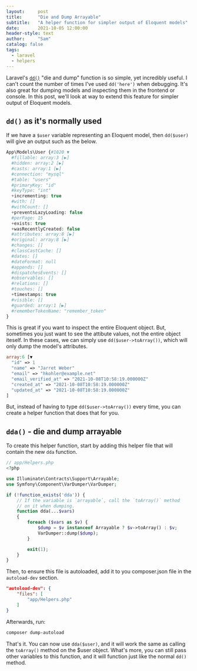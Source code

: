 ```yaml
---
layout:     post
title:      "Die and Dump Arrayable"
subtitle:   "A helper function for simpler output of Eloquent models"
date:       2021-10-05 12:00:00
header-style: text
author:     "Sam"
catalog: false
tags:
  - laravel
  - helpers
---
```


Laravel's <a href="https://laravel.com/docs/8.x/collections#method-dd" target="_blank" rel="noopener noreferrer">`dd()`</a> "die and dump" function is so simple, yet incredibly useful. I can't count the number of times I've used `dd('here')` when debugging. It's also great for dumping models and inspecting them in the frontend or console. In this post, we'll look at way to extend this feature for simpler output of Eloquent models.

## `dd()` as it's normally used
If we have a `$user` variable representing an Eloquent model, then `dd($user)` will give an output such as the below.

```php
App\Models\User {#1020 ▼
  #fillable: array:3 [▶]
  #hidden: array:2 [▶]  
  #casts: array:1 [▶]
  #connection: "mysql"
  #table: "users"
  #primaryKey: "id"
  #keyType: "int"
  +incrementing: true
  #with: []
  #withCount: []
  +preventsLazyLoading: false
  #perPage: 15
  +exists: true
  +wasRecentlyCreated: false
  #attributes: array:8 [▶]
  #original: array:8 [▶]
  #changes: []
  #classCastCache: []
  #dates: []
  #dateFormat: null
  #appends: []
  #dispatchesEvents: []
  #observables: []
  #relations: []
  #touches: []
  +timestamps: true
  #visible: []
  #guarded: array:1 [▶]
  #rememberTokenName: "remember_token"
}
```


This is great if you want to inspect the entire Eloquent object. But, sometimes you just want to see the attibute values, not the entire object iteself. In these cases, we can simply use `dd($user->toArray())`, which will only dump the model's attributes.

```php
array:6 [▼
  "id" => 1
  "name" => "Jarret Weber"
  "email" => "hkohler@example.net"
  "email_verified_at" => "2021-10-08T10:58:19.000000Z"
  "created_at" => "2021-10-08T10:58:19.000000Z"
  "updated_at" => "2021-10-08T10:58:19.000000Z"
]
```

But, instead of having to type `dd($user->toArray())` every time, you can create a helper function that does that for you. 

## `dda()` - die and dump arrayable

To create this helper function, start by adding this helper file that will contain the new `dda` function. 

```php
// app/Helpers.php
<?php

use Illuminate\Contracts\Support\Arrayable;
use Symfony\Component\VarDumper\VarDumper;

if (!function_exists('dda')) {
    // If the variable is `arrayable`, call the `toArray()` method
    // on it when dumping.
    function dda(...$vars)
    {
        foreach ($vars as $v) {
            $dump = $v instanceof Arrayable ? $v->toArray() : $v;
            VarDumper::dump($dump);
        }

        exit(1);
    }
}
```

Then, to ensure this file is autoloaded, add it to you composer.json file in the `autoload-dev` section.

```json
"autoload-dev": {
    "files": [
        "app/Helpers.php"
    ]
}
```

Afterwards, run:
```sh
composer dump-autoload
```

That's it. You can now use `dda($user)`, and it will work the same as calling the `toArray()` method on the $user object. What's more, you can still pass other variables to this function, and it will function just like the normal `dd()` method.